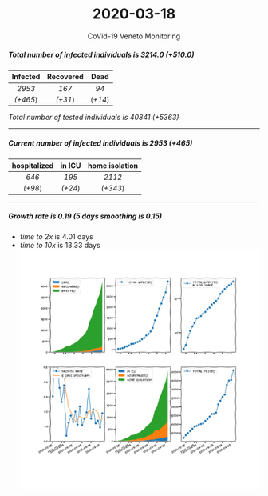 <div align='center'>

# 2020-03-18
CoVid-19 Veneto Monitoring
</div>

##### Total number of infected individuals is 3214.0 (+510.0)
Infected | Recovered | Dead
:---: | :---: | :---:
*2953* | *167* | *94*
*(+465*) | *(+31*) | (*+14*)

*Total number of tested individuals is 40841 (+5363)*
***
##### Current number of infected individuals is 2953 (+465)
hospitalized | in ICU | home isolation
:---: | :---: | :---:
*646* |*195* |*2112*
*(+98*) |*(+24*) |*(+343*)
***
##### Growth rate is 0.19 (5 days smoothing is 0.15)
- *time to 2x* is 4.01 days
- *time to 10x* is 13.33 days
![stats][stats]

[stats]: stats_Veneto.png

